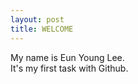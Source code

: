 ```yaml
---
layout: post
title: WELCOME 
---
```


My name is Eun Young Lee. </br>
It's my first task with Github.</br>
